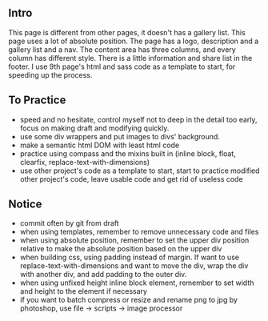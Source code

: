 ## Intro
This page is different from other pages, it doesn't has a gallery list. This page uses a lot of absolute position. The page has a logo, description and a gallery list and a nav. The content area has three columns, and every column has different style. There is a little information and share list in the footer. I use 9th page's html and sass code as a template to start, for speeding up the process.

## To Practice
- speed and no hesitate, control myself not to deep in the detail too early, focus on making draft and modifying quickly.
- use some div wrappers and put images to divs' background.
- make a semantic html DOM with least html code
- practice using compass and the mixins built in (inline block, float, clearfix, replace-text-with-dimensions)
- use other project's code as a template to start, start to practice modified other project's code, leave usable code and get rid of useless code

## Notice
- commit often by git from draft
- when using templates, remember to remove unnecessary code and files
- when using absolute position, remember to set the upper div position relative to make the absolute position based on the upper div
- when building css, using padding instead of margin. If want to use replace-text-with-dimensions and want to move the div, wrap the div with another div, and add padding to the outer div. 
- when using unfixed height inline block element, remember to set width and height to the element if necessary
- if you want to batch compress or resize and rename png to jpg by photoshop, use file -> scripts -> image processor
